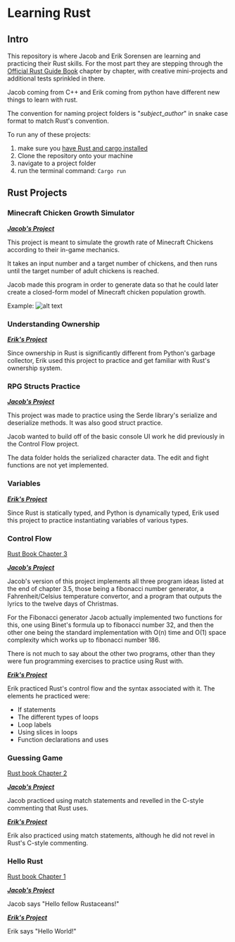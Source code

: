 # Learning Rust
## Intro
This repository is where Jacob and Erik Sorensen are learning and practicing their Rust skills. For the most part they are stepping through the [Official Rust Guide Book](https://doc.rust-lang.org/book/ch00-00-introduction.html) chapter by chapter, with creative mini-projects and additional tests sprinkled in there.

Jacob coming from C++ and Erik coming from python have different new things to learn with rust.

The convention for naming project folders is "*subject*_*author*" in snake case format to match Rust's convention. 

To run any of these projects:
1.  make sure you [have Rust and cargo installed](https://doc.rust-lang.org/book/ch01-01-installation.html) 
2. Clone the repository onto your machine
3. navigate to a project folder
4. run the terminal command: ```Cargo run```

## Rust Projects

### Minecraft Chicken Growth Simulator
[***Jacob's Project***](https://github.com/JacobASorensen/Learning_Rust/tree/main/minecraft_chicken_growth_simulator)

This project is meant to simulate the growth rate of Minecraft Chickens according to their in-game mechanics. 

It takes an input number and a target number of chickens, and then runs until the target number of adult chickens is reached.

Jacob made this program in order to generate data so that he could later create a closed-form model of Minecraft chicken population growth.

Example:
![alt text](https://github.com/JacobASorensen/Learning_Rust/tree/main/images/chicken_example.PNG)

### Understanding Ownership
[***Erik's Project***](https://github.com/JacobASorensen/Learning_Rust/tree/main/understanding_ownership_erik)

Since ownership in Rust is significantly different from Python's garbage collector, Erik used this project to practice and get familiar with Rust's ownership system.

### RPG Structs Practice
[***Jacob's Project***](https://github.com/JacobASorensen/Learning_Rust/tree/main/rpg_structs_practice_jacob)

This project was made to practice using the Serde library's serialize and deserialize methods. It was also good struct practice.

Jacob wanted to build off of the basic console UI work he did previously in the Control Flow project.

The data folder holds the serialized character data. The edit and fight functions are not yet implemented. 

### Variables
[***Erik's Project***](https://github.com/JacobASorensen/Learning_Rust/tree/main/variables_erik)

Since Rust is statically typed, and Python is dynamically typed, Erik used this project to practice instantiating variables of various types.

### Control Flow
[Rust Book Chapter 3](https://doc.rust-lang.org/book/ch03-00-common-programming-concepts.html)

***[Jacob's Project](https://github.com/JacobASorensen/Learning_Rust/tree/main/control_flow_jacob)***

Jacob's version of this project implements all three program ideas listed at the end of chapter 3.5, those being a fibonacci number generator, a Fahrenheit/Celsius temperature convertor, and a program that outputs the lyrics to the twelve days of Christmas. 

For the Fibonacci generator Jacob actually implemented two functions for this, one using Binet's formula up to fibonacci number 32, and then the other one being the standard implementation with O(n) time and O(1) space complexity which works up to fibonacci number 186.

There is not much to say about the other two programs, other than they were fun programming exercises to practice using Rust with.

***[Erik's Project](https://github.com/JacobASorensen/Learning_Rust/tree/main/control_flow_erik)***

Erik practiced Rust's control flow and the syntax associated with it. The elements he practiced were:
- If statements
- The different types of loops
- Loop labels
- Using slices in loops
- Function declarations and uses

### Guessing Game
[Rust book Chapter 2](https://doc.rust-lang.org/book/ch02-00-guessing-game-tutorial.html)

***[Jacob's Project](https://github.com/JacobASorensen/Learning_Rust/tree/main/guessing_game_Jacob)***

Jacob practiced using match statements and revelled in the C-style commenting that Rust uses.

***[Erik's Project](https://github.com/JacobASorensen/Learning_Rust/tree/main/guessing_game_erik)***

Erik also practiced using match statements, although he did not revel in Rust's C-style commenting. 

### Hello Rust
[Rust book Chapter 1](https://doc.rust-lang.org/book/ch01-00-getting-started.html)

***[Jacob's Project](https://github.com/JacobASorensen/Learning_Rust/tree/main/hello-rust-jacob)***

Jacob says "Hello fellow Rustaceans!"

***[Erik's Project](https://github.com/JacobASorensen/Learning_Rust/tree/main/hello-rust-erik)***

Erik says "Hello World!"